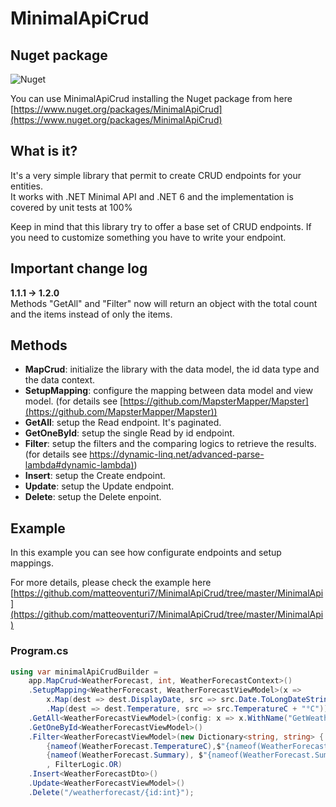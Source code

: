 # MinimalApiCrud

## Nuget package 

![Nuget](https://img.shields.io/nuget/dt/MinimalApiCrud)

You can use MinimalApiCrud installing the Nuget package from here [https://www.nuget.org/packages/MinimalApiCrud](https://www.nuget.org/packages/MinimalApiCrud)

## What is it?

It's a very simple library that permit to create CRUD endpoints for your entities.  
It works with .NET Minimal API and .NET 6 and the implementation is covered by unit tests at 100%

Keep in mind that this library try to offer a base set of CRUD endpoints. If you need to customize something you have to write your endpoint.

## Important change log

**1.1.1 -> 1.2.0**  
Methods "GetAll" and "Filter" now will return an object with the total count and the items instead of only the items.

## Methods

*   **MapCrud**: initialize the library with the data model, the id data type and the data context.
*   **SetupMapping**: configure the mapping between data model and view model. (for details see [https://github.com/MapsterMapper/Mapster](https://github.com/MapsterMapper/Mapster))
*   **GetAll**: setup the Read endpoint. It's paginated.
*   **GetOneById**: setup the single Read by id endpoint.
*   **Filter**: setup the filters and the comparing logics to retrieve the results. (for details see [https://dynamic-linq.net/advanced-parse-lambda#dynamic-lambda)](https://dynamic-linq.net/advanced-parse-lambda#dynamic-lambda))
*   **Insert**: setup the Create endpoint.
*   **Update**: setup the Update endpoint.
*   **Delete**: setup the Delete enpoint.

## Example

In this example you can see how configurate endpoints and setup mappings.

For more details, please check the example here [https://github.com/matteoventuri7/MinimalApiCrud/tree/master/MinimalApi](https://github.com/matteoventuri7/MinimalApiCrud/tree/master/MinimalApi)

### Program.cs

```c#
using var minimalApiCrudBuilder =
    app.MapCrud<WeatherForecast, int, WeatherForecastContext>()
    .SetupMapping<WeatherForecast, WeatherForecastViewModel>(x =>
        x.Map(dest => dest.DisplayDate, src => src.Date.ToLongDateString())
        .Map(dest => dest.Temperature, src => src.TemperatureC + "°C"))
    .GetAll<WeatherForecastViewModel>(config: x => x.WithName("GetWeatherForecast"))
    .GetOneById<WeatherForecastViewModel>()
    .Filter<WeatherForecastViewModel>(new Dictionary<string, string> {
        {nameof(WeatherForecast.TemperatureC),$"{nameof(WeatherForecast.TemperatureC)} == @0" }, 
        {nameof(WeatherForecast.Summary), $"{nameof(WeatherForecast.Summary)} == @0" } }
        , FilterLogic.OR)
    .Insert<WeatherForecastDto>()
    .Update<WeatherForecastViewModel>()
    .Delete("/weatherforecast/{id:int}");
```
